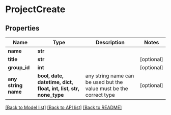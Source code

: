 # ProjectCreate


## Properties
Name | Type | Description | Notes
------------ | ------------- | ------------- | -------------
**name** | **str** |  | 
**title** | **str** |  | [optional] 
**group_id** | **int** |  | [optional] 
**any string name** | **bool, date, datetime, dict, float, int, list, str, none_type** | any string name can be used but the value must be the correct type | [optional]

[[Back to Model list]](../README.md#documentation-for-models) [[Back to API list]](../README.md#documentation-for-api-endpoints) [[Back to README]](../README.md)


